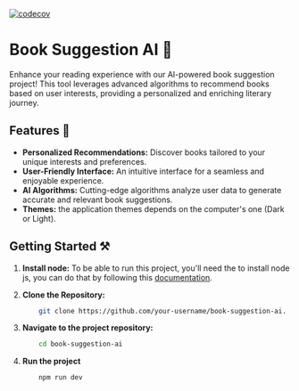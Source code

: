 [![codecov](https://codecov.io/gh/Bookwel-Team/bookwel-web/graph/badge.svg?token=2XP4JQZLQP)](https://codecov.io/gh/Bookwel-Team/bookwel-web)

# Book Suggestion AI 📖

Enhance your reading experience with our AI-powered book suggestion project! This tool leverages advanced algorithms to recommend books based on user interests, providing a personalized and enriching literary journey.

## Features 🚀

- **Personalized Recommendations:** Discover books tailored to your unique interests and preferences.
- **User-Friendly Interface:** An intuitive interface for a seamless and enjoyable experience.
- **AI Algorithms:** Cutting-edge algorithms analyze user data to generate accurate and relevant book suggestions.
- **Themes:** the application themes depends on the computer's one (Dark or Light).

## Getting Started ⚒️

1. **Install node:**
   To be able to run this project, you'll need the to install node js, you can do that by following this [documentation](https://github.com/nodesource/distributions).

2. **Clone the Repository:**
   ```bash
       git clone https://github.com/your-username/book-suggestion-ai.
   ```
3. **Navigate to the project repository:**

   ```bash
       cd book-suggestion-ai
   ```

4. **Run the project**
   ```bash
       npm run dev
   ```
